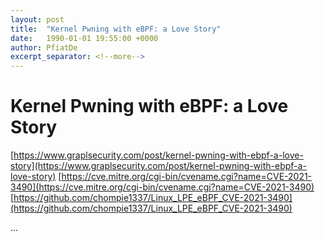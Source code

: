 ```yaml
---
layout: post
title:  "Kernel Pwning with eBPF: a Love Story"
date:   1990-01-01 19:55:00 +0000
author: PfiatDe
excerpt_separator: <!--more-->
---
```


# Kernel Pwning with eBPF: a Love Story
[https://www.graplsecurity.com/post/kernel-pwning-with-ebpf-a-love-story](https://www.graplsecurity.com/post/kernel-pwning-with-ebpf-a-love-story)
[https://cve.mitre.org/cgi-bin/cvename.cgi?name=CVE-2021-3490](https://cve.mitre.org/cgi-bin/cvename.cgi?name=CVE-2021-3490)
[https://github.com/chompie1337/Linux_LPE_eBPF_CVE-2021-3490](https://github.com/chompie1337/Linux_LPE_eBPF_CVE-2021-3490)

...
<!--more-->
